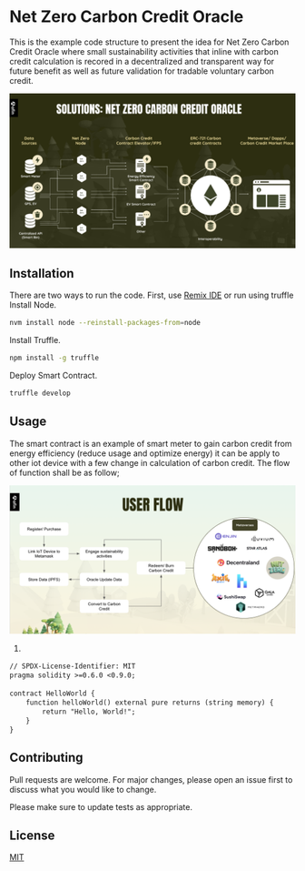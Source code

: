 # Net Zero Carbon Credit Oracle

This is the example code structure to present the idea for Net Zero Carbon Credit Oracle where small sustainability activities that inline with carbon credit calculation is recored in a decentralized and transparent way for future benefit as well as future validation for tradable voluntary carbon credit.

![alt text](https://github.com/bento40/carboncreditoracle/blob/master/schematic.png?raw=true)

## Installation

There are two ways to run the code. First, use [Remix IDE](https://remix.ethereum.org/) or run using truffle
Install Node.

```bash
nvm install node --reinstall-packages-from=node
```

Install Truffle.

```bash
npm install -g truffle
```

Deploy Smart Contract.

```bash
truffle develop
```

## Usage

The smart contract is an example of smart meter to gain carbon credit from energy efficiency (reduce usage and optimize energy) it can be apply to other iot device with a few change in calculation of carbon credit. The flow of function shall be as follow;

![alt text](https://github.com/bento40/carboncreditoracle/blob/master/flow.png?raw=true)

1.

```solidity
// SPDX-License-Identifier: MIT
pragma solidity >=0.6.0 <0.9.0;

contract HelloWorld {
    function helloWorld() external pure returns (string memory) {
        return "Hello, World!";
    }
}
```

## Contributing

Pull requests are welcome. For major changes, please open an issue first to discuss what you would like to change.

Please make sure to update tests as appropriate.

## License

[MIT](https://choosealicense.com/licenses/mit/)

